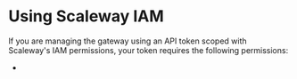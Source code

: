 # Using Scaleway IAM

If you are managing the gateway using an API token scoped with Scaleway's IAM permissions, your token requires the following permissions:

-

